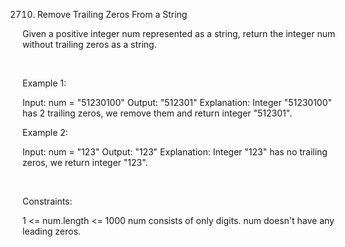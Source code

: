 2710. Remove Trailing Zeros From a String

Given a positive integer num represented as a string, return the integer num without trailing zeros as a string.

 

Example 1:

Input: num = "51230100"
Output: "512301"
Explanation: Integer "51230100" has 2 trailing zeros, we remove them and return integer "512301".


Example 2:

Input: num = "123"
Output: "123"
Explanation: Integer "123" has no trailing zeros, we return integer "123".


 

Constraints:

1 <= num.length <= 1000
num consists of only digits.
num doesn't have any leading zeros.